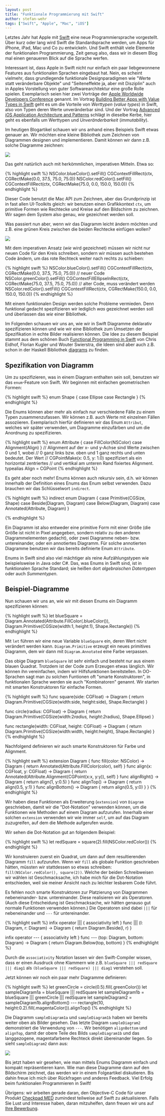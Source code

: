 ```yaml
---
layout: post
title: "Funktionale Programmierung mit Swift"
author: stefan-wehr
tags: ["Swift", "Apple", "Mac", "iOS"]
---
```


Letztes Jahr hat Apple mit [Swift](https://developer.apple.com/swift/)
eine neue Programmiersprache vorgestellt. Über kurz oder lang wird Swift
die Standardsprache werden, um Apps für iPhone, iPad, Mac und Co zu
entwickeln. Und Swift enthält viele Elemente der funktionalen
Programmierung, Zeit genug also, dass wir in diesem Blog mal einen
genaueren Blick auf die Sprache werfen.

Interessant ist, dass Apple in Swift nicht nur einfach ein paar
liebgewonnene Features aus funktionalen Sprachen eingebaut hat. Nein, es
scheint vielmehr, dass grundlegende funktionale Designparadigmen wie
"Werte statt veränderbare Objekte" und "Seiteneffekte ja, aber mit
Disziplin" auch in Apples Vorstellung von guter Softwarearchitektur eine
große Rolle spielen. Exemplarisch seien hier zwei Vorträge der
[Apple Worldwide Developers Conference](https://developer.apple.com/wwdc/) genannt.
Im Vortrag
[Building Better Apps with Value Types in Swift](https://www.youtube.com/watch?v=av4i3x-aZbM)
geht es um die Vorteile von *Werttypen* (*value types*) in Swift, also von
Typen deren Werte unveränderbar sind. Und der Vortrag
[Advanced iOS Application Architecture and Patterns](https://developer.apple.com/videos/play/wwdc2014-229/)
schlägt in dieselbe Kerbe, hier
geht es ebenfalls um Werttypen und *Unveränderbarkeit* (*immutability*).

<!-- more start -->

Im heutigen Blogartikel schauen wir uns anhand eines Beispiels Swift etwas
genauer an. Wir möchten eine kleine Bibliothek zum
Zeichnen von Diagrammen designen und implementieren. Damit können wir dann
z.B. solche Diagramme zeichnen:

<div class="center">
<img src="/files/swift/diag1.png" />
</div>

Das geht natürlich auch mit herkömmlichen, imperativen
Mitteln. Etwa so:

{% highlight swift %}
NSColor.blueColor().setFill()
CGContextFillRect(ctx, CGRectMake(0.0, 37.5, 75.0, 75.0))
NSColor.redColor().setFill()
CGContextFillRect(ctx, CGRectMake(75.0, 0.0, 150.0, 150.0))
{% endhighlight %}

Dieser Code benutzt die Mac API zum Zeichnen, aber das Grundprinzip ist in
fast allen UI-Toolkits gleich: wir benutzen einen Grafikkontext `ctx`, um
primitive Formen wie Rechtecke und Kreise auf den Bildschirm zu
zeichnen. Wir sagen dem System also genau, *wie* gezeichnet werden soll.

Was passiert nun aber, wenn wir das Diagramm leicht ändern möchten und
z.B. eine grünen Kreis zwischen die beiden Rechtecke einfügen wollen?

<div class="center">
<img src="/files/swift/diag2.png" />
</div>

Mit dem imperativen Ansatz (*wie* wird gezeichnet) müssen wir nicht nur
neuen Code für den Kreis schreiben, sondern wir müssen auch bestehen Code
ändern, um das rote Rechteck weiter nach rechts zu schieben:

{% highlight swift %}
NSColor.blueColor().setFill()
CGContextFillRect(ctx, CGRectMake(0.0, 37.5, 75.0, 75.0))
// neuer Code
NSColor.greenColor().setFill()
CGContextFillEllipseInRect(ctx, CGRectMake(75.0, 37.5, 75.0, 75.0))
// alter Code, muss verändert werden
NSColor.redColor().setFill()
CGContextFillRect(ctx, CGRectMake(150.0, 0.0, 150.0, 150.0))
{% endhighlight %}

Mit einem funktionalen Design werden solche Probleme vermieden. Denn
funktional gedacht spezifizieren wir lediglich *was* gezeichnet werden
soll und überlassen das *wie* einer Bibliothek.

Im Folgenden schauen wir uns an, wie wir in Swift Diagramme
deklarativ spezifizieren können und wie wir eine Bibliothek zum Umsetzen
der Spezifikation in echte Bilder realisieren können. Die Idee zu diesem
Beispiel stammt aus dem schönen Buch
[Functional Programming in Swift](https://www.objc.io/books/) von
Chris Eidhof, Florian Kugler und Wouter Swierstra, die Ideen sind aber
auch z.B. schon in der Haskell Bibliothek
[diagrams](http://projects.haskell.org/diagrams/) zu finden.

## Spezifikation von Diagramm

Um zu spezifizieren, was in einem Diagram enthalten sein soll, benutzen
wir das `enum`-Feature von Swift. Wir beginnen mit einfachen geometrischen Formen:

{% highlight swift %}
enum Shape {
    case Ellipse
    case Rectangle
}
{% endhighlight %}

Die Enums können aber mehr als einfach nur verschiedene Fälle zu einem
Typen zusammenzufassen. Wir können z.B. auch Werte mit einzelnen Fällen
assoziieren. Exemplarisch hierfür definieren wir das Enum `Attribut`, welches wir
später verwenden, um Diagramme einzufärben und um die Anordnung zu spezifizieren.

{% highlight swift %}
enum Attribute {
    case FillColor(NSColor)
    case Alignment(Align)
}
// Alignment auf der x- und y-Achse sind Werte zwischen 0 und 1, wobei
// 0 ganz links bzw. oben und 1 ganz rechts und unten bedeutet. Der Wert
// CGPointMake(x: 0.5, y: 1.0) spezifiziert als ein horizontal zentriertes
// und vertikal am unteren Rand fixiertes Alignment.
typealias Align = CGPoint
{% endhighlight %}

Es geht aber noch mehr! Enums können auch rekursiv sein, d.h. wir können
innerhalb der Definition eines Enums das Enum selbst verwenden. Dazu
brauchen wir das Schlüsselwort `indirect`.

{% highlight swift %}
indirect enum Diagram {
    case Primitive(CGSize, Shape)
    case Beside(Diagram, Diagram)
    case Below(Diagram, Diagram)
    case Annotated(Attribute, Diagram)
}

{% endhighlight %}

Ein Diagramm ist also entweder eine primitive Form mit einer Größe (die
Größe ist nicht in Pixel angegeben, sondern relativ zu den anderen
Diagrammelementen gedacht), oder zwei Diagramme neben- bzw. untereinander,
oder ein annotiertes Diagramm. Für solche annotierten Diagramme benutzen
wir das bereits definierte Enum `Attribute`.

Enums in Swift sind also viel mächtiger
als reine Aufzählungstypen wie beispielsweise in Java oder C#. Das, was
Enums in Swift sind, ist in funktionalen Sprache Standard;
sie heißen dort
*algebraischen Datentypen* oder auch *Summentypen*.

## Beispiel-Diagramme

Nun schauen wir uns an, wie wir mit diesen Enums ein Diagramm
spezifizieren können:

{% highlight swift %}
let blueSquare = Diagram.Annotated(Attribute.FillColor(.blueColor()),
    Diagram.Primitive(CGSize(width:1, height:1), Shape.Rectangle))
{% endhighlight %}

Mit `let` führen wir eine neue Variable `blueSquare` ein, deren Wert nicht
verändert werden kann. `Diagram.Primitive` erzeugt ein neues primitives
Diagramm, dem wir dann mit `Diagram.Annotated` eine Farbe verpassen.

Das obige Diagram `blueSquare` ist sehr einfach und besteht nur aus einem blauen
Quadrat. Trotzdem ist der Code zum Erzeugen etwas länglich. Wir können ihn
vereinfachen, indem wir Hilfsfunktionen bereitstellen. In OO-Sprachen sagt
man zu solchen Funtionen oft "smarte Konstruktoren", in funktionalen
Sprache werden sie auch "Kombinatoren" genannt. Wir starten mit smarten
Konstruktoren für einfache Formen.

{% highlight swift %}
func square(side: CGFloat) -> Diagram {
    return Diagram.Primitive(CGSize(width:side, height:side), Shape.Rectangle)
}

func circle(radius: CGFloat) -> Diagram {
    return Diagram.Primitive(CGSize(width:2*radius, height:2*radius), Shape.Ellipse)
}

func rectangle(width: CGFloat, height: CGFloat) -> Diagram {
    return Diagram.Primitive(CGSize(width:width, height:height), Shape.Rectangle)
}
{% endhighlight %}

Nachfolgend definieren wir auch smarte Konstruktoren für Farbe und
Alignment. 

{% highlight swift %}
extension Diagram {
    func fill(color: NSColor) -> Diagram {
        return Annotated(Attribute.FillColor(color), self)
    }
    func align(x: CGFloat, y: CGFloat) -> Diagram {
        return Annotated(Attribute.Alignment(CGPoint(x:x, y:y)), self)
    }
    func alignRight() -> Diagram {
        return align(1, y:0.5)
    }
    func alignTop() -> Diagram {
        return align(0.5, y:1)
    }
    func alignBottom() -> Diagram {
        return align(0.5, y:0)
    }
}
{% endhighlight %}

Wir haben diese Funktionen als Erweiterung (`extension`)
von `Diagram` geschrieben, damit wir die "Dot-Notation" verwenden können,
um die Funktionen wie Methoden auf einem Diagram aufzurufen. Innerhalb einer solchen
`extension` verwenden wir wie immer `self`, um auf das Diagram zuzugreifen, auf dem
die Methode aufgerufen wurde.

Wir sehen die Dot-Notation gut an folgendem Beispiel:

{% highlight swift %}
let redSquare = square(2).fill(NSColor.redColor())
{% endhighlight %}

Wir konstruieren zuerst ein Quadrat, um dann auf dem resultierenden
Diagramm `fill` aufzurufen. Wenn wir `fill` als globale Funktion
geschrieben hätten, müssten wir stattdessen so etwas schreiben:
`fill(NSColor.redColor(), square(2))`. Welche der beiden Schreibweisen wir
wählen ist Geschmacksache, ich habe mich für die Dot-Notation entschieden,
weil sie meiner Ansicht nach zu leichter lesbarem Code führt.

Es fehlen noch smarte Konstruktoren zur Platzierung von Diagrammen
nebeneinander- bzw. untereinander. Diese realisieren wir als
Operatoren. (Auch diese Entscheidung ist Geschmacksache, wir hätten
genauso gut normale Funktionen verwenden können.) Die Operatoren sind
dabei `|||` für nebeneinander und `---` für untereinander.


{% highlight swift %}
infix operator ||| { associativity left }
func ||| (l: Diagram, r: Diagram) -> Diagram {
    return Diagram.Beside(l, r)
}

infix operator --- { associativity left }
func --- (top: Diagram, bottom: Diagram) -> Diagram {
    return Diagram.Below(top, bottom)
}
{% endhighlight %}

Durch die `associativity` Notation lassen wir den Swift-Compiler wissen,
dass er einen Ausdruck ohne Klammern wie z.B.
`blueSquare ||| redSquare ||| diag1` als
`(blueSquare ||| redSquare) ||| diag1` verstehen soll.

Jetzt können wir noch ein paar mehr Diagramme definieren:

{% highlight swift %}
let greenCircle = circle(0.5).fill(.greenColor())
let sampleDiagram1a = blueSquare ||| redSquare
let sampleDiagram1b = blueSquare ||| greenCircle ||| redSquare
let sampleDiagram2 =
    sampleDiagram1b.alignBottom() ---
    rectangle(10, height:0.2).fill(.magentaColor()).alignTop()
{% endhighlight %}


Die Diagramm `sampleDiagram1a` und `sampleDiagram1b` haben wir bereits weiter
oben als Bilder gesehen.
Das letzte Diagram `sampleDiagram2` demonstriert die Verwendung von
`---`. Wir benötigen `alignBottom` und `alignTop`, damit der obere Teile
des Bilds `sampleDiagram1b` und das langgezogene, magentafarbene Rechteck
direkt übereinander liegen. So sieht `sampleDiagram2` dann aus:

<div class="center">
<img src="/files/swift/diag3.png" />
</div>

Bis jetzt haben wir gesehen, wie man mittels Enums Diagramm einfach und
kompakt repräsentieren kann. Wie man diese Diagramme dann auf den
Bildschirm zeichnet, das werden wir in einem Folgeartikel diskutieren. Bis
dahin freue ich mich über Rückfragen und anderes Feedback. Viel Erfolg
beim funktionalen Programmieren in Swift!

Übrigens: wir arbeiten gerade daran, den Objective-C Code für unser
Produkt
[Checkpad MED](http://funktionale-programmierung.de/2013/07/17/medizin-funktional.html)
zumindest teilweise auf Swift zu aktualisieren. Falls Sie Lust und
Interesse haben, daran mitzuhelfen, dann freuen wir uns auf
[Ihre Bewerbung](http://cpmed.de/jobs/).

<!-- more end -->
